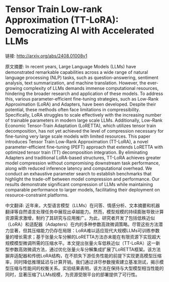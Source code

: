 # Tensor Train Low-rank Approximation (TT-LoRA): Democratizing AI with Accelerated LLMs

链接: http://arxiv.org/abs/2408.01008v1

原文摘要:
In recent years, Large Language Models (LLMs) have demonstrated remarkable
capabilities across a wide range of natural language processing (NLP) tasks,
such as question-answering, sentiment analysis, text summarization, and machine
translation. However, the ever-growing complexity of LLMs demands immense
computational resources, hindering the broader research and application of
these models. To address this, various parameter-efficient fine-tuning
strategies, such as Low-Rank Approximation (LoRA) and Adapters, have been
developed. Despite their potential, these methods often face limitations in
compressibility. Specifically, LoRA struggles to scale effectively with the
increasing number of trainable parameters in modern large scale LLMs.
Additionally, Low-Rank Economic Tensor-Train Adaptation (LoRETTA), which
utilizes tensor train decomposition, has not yet achieved the level of
compression necessary for fine-tuning very large scale models with limited
resources. This paper introduces Tensor Train Low-Rank Approximation (TT-LoRA),
a novel parameter-efficient fine-tuning (PEFT) approach that extends LoRETTA
with optimized tensor train (TT) decomposition integration. By eliminating
Adapters and traditional LoRA-based structures, TT-LoRA achieves greater model
compression without compromising downstream task performance, along with
reduced inference latency and computational overhead. We conduct an exhaustive
parameter search to establish benchmarks that highlight the trade-off between
model compression and performance. Our results demonstrate significant
compression of LLMs while maintaining comparable performance to larger models,
facilitating their deployment on resource-constraint platforms.

中文翻译:
近年来，大型语言模型（LLMs）在问答、情感分析、文本摘要和机器翻译等自然语言处理任务中展现出卓越能力。然而，模型规模的持续膨胀导致计算资源需求激增，制约了其研究与应用推广。为此，研究者开发了包括低秩近似（LoRA）和适配器（Adapters）在内的多种参数高效微调策略。尽管这些方法潜力显著，但其压缩能力仍存在局限：LoRA难以适应现代大规模LLMs可训练参数量的增长需求；基于张量火车分解的LoRETTA方法亦未能在有限资源下实现超大规模模型微调所需的压缩水平。本文提出张量火车低秩近似（TT-LoRA）这一新型参数高效微调方法，通过优化张量火车分解集成扩展了LoRETTA框架。该方法摒弃适配器和传统LoRA结构，在不损失下游任务性能的前提下实现更高模型压缩率，同时降低推理延迟与计算开销。我们通过详尽参数搜索建立基准测试，揭示模型压缩与性能间的权衡关系。实验结果表明，该方法在保持与大型模型相当性能的同时，显著压缩了LLMs规模，为资源受限平台的部署提供了可行性。
